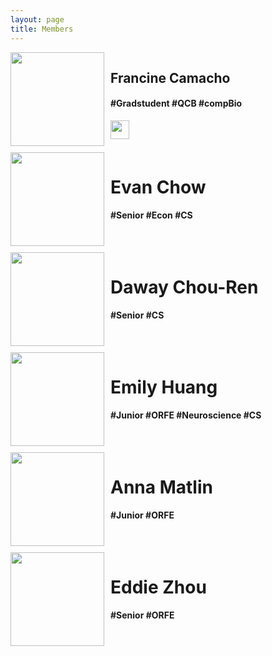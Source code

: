 ```yaml
---
layout: page
title: Members
---
```


<div style="float:left;width:100%;height:150px;margin-bottom:10px;">
	<img style="float:left;width:150px;height:150px" src="{{ site.baseurl }}Camacho.jpg">
	<div style="float:left; PADDING-LEFT:10px">
		<h2>Francine Camacho</h2>
		<h4>#Gradstudent #QCB #compBio </h4>
		<a href="https://github.com/frcamacho" target="_blank"><img style="float:middle;max-width:100%;height:30px;border:0;"src="{{ site.baseurl }}github.jpg"/> </a>
	</div>
</div>

<div style="float:left;width:100%;height:150px;margin-bottom:10px;">
	<img style="float:left;width:150px;height:150px" src="{{ site.baseurl }}Chow.jpg">
	<div style="float:left; PADDING-LEFT:10px">
		<h1>Evan Chow</h1>
		<h4> #Senior #Econ #CS </h4>
	</div>
</div>

<div style="float:left;width:100%;height:150px;margin-bottom:10px;">
	<img style="float:left;width:150px;height:150px" src="{{ site.baseurl }}Chou_ren.jpg">
	<div style="float:left; PADDING-LEFT:10px">
		<h1>Daway Chou-Ren </h1>
		<h4>#Senior #CS </h4>
	</div>
</div>

<div style="float:left;width:100%;height:150px;margin-bottom:10px;">
	<img style="float:left;width:150px;height:150px" src="{{ site.baseurl }}Huang.jpg">
	<div style="float:left; PADDING-LEFT:10px">
		<h1> Emily Huang </h1>
		<h4>#Junior #ORFE #Neuroscience #CS </h4>
	</div>
</div>

<div style="float:left;width:100%;height:150px;margin-bottom:10px;">
	<img style="float:left;width:150px;height:150px" src="{{ site.baseurl }}Matlin.jpg">
	<div style="float:left; PADDING-LEFT:10px">
		<h1>Anna Matlin</h1>
		<h4>#Junior #ORFE </h4>
	</div>
</div>

<div style="float:left;width:100%;height:150px;margin-bottom:10px;">
	<img style="float:left;width:150px;height:150px" src="{{ site.baseurl }}Zhou.jpg">
	<div style="float:left; PADDING-LEFT:10px">
		<h1>Eddie Zhou</h1>
		<h4>#Senior #ORFE </h4>
	</div>
</div>




